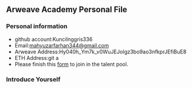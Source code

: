 ## Arweave Academy Personal File

### Personal information

- github account:KunciInggris336
- Email:mahyuzarfarhan344@gmail.com
- Arweave Address:Hy040h_Ym7k_v0WuJEJoIgz3bo9ao3nfkprJEfiBuE8
- ETH Address:git a
- Please finish this [form](https://docs.google.com/forms/d/e/1FAIpQLSfWA5fIIcBgmRppm3jNz5vmf9Mai_QMVil-2pO4r7YKn_Zhtw/viewform?usp=sf_link) to join in the talent pool.

### Introduce Yourself
